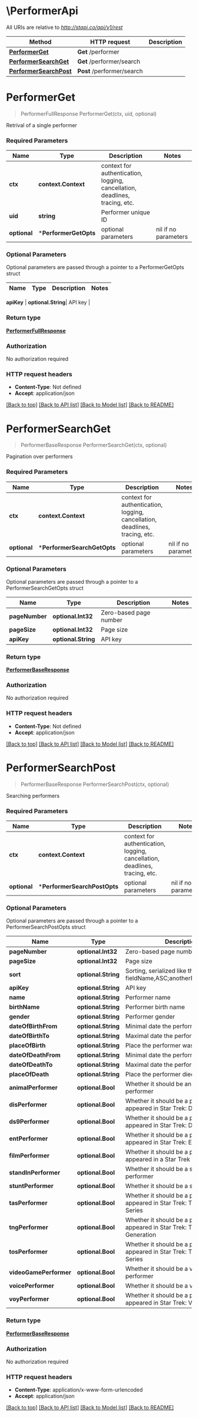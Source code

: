 # \PerformerApi

All URIs are relative to *http://stapi.co/api/v1/rest*

Method | HTTP request | Description
------------- | ------------- | -------------
[**PerformerGet**](PerformerApi.md#PerformerGet) | **Get** /performer | 
[**PerformerSearchGet**](PerformerApi.md#PerformerSearchGet) | **Get** /performer/search | 
[**PerformerSearchPost**](PerformerApi.md#PerformerSearchPost) | **Post** /performer/search | 


# **PerformerGet**
> PerformerFullResponse PerformerGet(ctx, uid, optional)


Retrival of a single performer

### Required Parameters

Name | Type | Description  | Notes
------------- | ------------- | ------------- | -------------
 **ctx** | **context.Context** | context for authentication, logging, cancellation, deadlines, tracing, etc.
  **uid** | **string**| Performer unique ID | 
 **optional** | ***PerformerGetOpts** | optional parameters | nil if no parameters

### Optional Parameters
Optional parameters are passed through a pointer to a PerformerGetOpts struct

Name | Type | Description  | Notes
------------- | ------------- | ------------- | -------------

 **apiKey** | **optional.String**| API key | 

### Return type

[**PerformerFullResponse**](PerformerFullResponse.md)

### Authorization

No authorization required

### HTTP request headers

 - **Content-Type**: Not defined
 - **Accept**: application/json

[[Back to top]](#) [[Back to API list]](../README.md#documentation-for-api-endpoints) [[Back to Model list]](../README.md#documentation-for-models) [[Back to README]](../README.md)

# **PerformerSearchGet**
> PerformerBaseResponse PerformerSearchGet(ctx, optional)


Pagination over performers

### Required Parameters

Name | Type | Description  | Notes
------------- | ------------- | ------------- | -------------
 **ctx** | **context.Context** | context for authentication, logging, cancellation, deadlines, tracing, etc.
 **optional** | ***PerformerSearchGetOpts** | optional parameters | nil if no parameters

### Optional Parameters
Optional parameters are passed through a pointer to a PerformerSearchGetOpts struct

Name | Type | Description  | Notes
------------- | ------------- | ------------- | -------------
 **pageNumber** | **optional.Int32**| Zero-based page number | 
 **pageSize** | **optional.Int32**| Page size | 
 **apiKey** | **optional.String**| API key | 

### Return type

[**PerformerBaseResponse**](PerformerBaseResponse.md)

### Authorization

No authorization required

### HTTP request headers

 - **Content-Type**: Not defined
 - **Accept**: application/json

[[Back to top]](#) [[Back to API list]](../README.md#documentation-for-api-endpoints) [[Back to Model list]](../README.md#documentation-for-models) [[Back to README]](../README.md)

# **PerformerSearchPost**
> PerformerBaseResponse PerformerSearchPost(ctx, optional)


Searching performers

### Required Parameters

Name | Type | Description  | Notes
------------- | ------------- | ------------- | -------------
 **ctx** | **context.Context** | context for authentication, logging, cancellation, deadlines, tracing, etc.
 **optional** | ***PerformerSearchPostOpts** | optional parameters | nil if no parameters

### Optional Parameters
Optional parameters are passed through a pointer to a PerformerSearchPostOpts struct

Name | Type | Description  | Notes
------------- | ------------- | ------------- | -------------
 **pageNumber** | **optional.Int32**| Zero-based page number | 
 **pageSize** | **optional.Int32**| Page size | 
 **sort** | **optional.String**| Sorting, serialized like this: fieldName,ASC;anotherFieldName,DESC | 
 **apiKey** | **optional.String**| API key | 
 **name** | **optional.String**| Performer name | 
 **birthName** | **optional.String**| Performer birth name | 
 **gender** | **optional.String**| Performer gender | 
 **dateOfBirthFrom** | **optional.String**| Minimal date the performer was born | 
 **dateOfBirthTo** | **optional.String**| Maximal date the performer was born | 
 **placeOfBirth** | **optional.String**| Place the performer was born | 
 **dateOfDeathFrom** | **optional.String**| Minimal date the performer died | 
 **dateOfDeathTo** | **optional.String**| Maximal date the performer died | 
 **placeOfDeath** | **optional.String**| Place the performer died | 
 **animalPerformer** | **optional.Bool**| Whether it should be an animal performer | 
 **disPerformer** | **optional.Bool**| Whether it should be a performer that appeared in Star Trek: Discovery | 
 **ds9Performer** | **optional.Bool**| Whether it should be a performer that appeared in Star Trek: Deep Space Nine | 
 **entPerformer** | **optional.Bool**| Whether it should be a performer that appeared in Star Trek: Enterprise | 
 **filmPerformer** | **optional.Bool**| Whether it should be a performer that appeared in a Star Trek movie | 
 **standInPerformer** | **optional.Bool**| Whether it should be a stand-in performer | 
 **stuntPerformer** | **optional.Bool**| Whether it should be a stunt performer | 
 **tasPerformer** | **optional.Bool**| Whether it should be a performer that appeared in Star Trek: The Animated Series | 
 **tngPerformer** | **optional.Bool**| Whether it should be a performer that appeared in Star Trek: The Next Generation | 
 **tosPerformer** | **optional.Bool**| Whether it should be a performer that appeared in Star Trek: The Original Series | 
 **videoGamePerformer** | **optional.Bool**| Whether it should be a video game performer | 
 **voicePerformer** | **optional.Bool**| Whether it should be a voice performer | 
 **voyPerformer** | **optional.Bool**| Whether it should be a performer that appeared in Star Trek: Voyager | 

### Return type

[**PerformerBaseResponse**](PerformerBaseResponse.md)

### Authorization

No authorization required

### HTTP request headers

 - **Content-Type**: application/x-www-form-urlencoded
 - **Accept**: application/json

[[Back to top]](#) [[Back to API list]](../README.md#documentation-for-api-endpoints) [[Back to Model list]](../README.md#documentation-for-models) [[Back to README]](../README.md)

